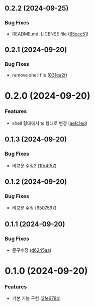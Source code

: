 

## 0.2.2 (2024-09-25)


### Bug Fixes

* README.md, LICENSE file ([65ccc51](https://github.com/GennYoon/wait-for-vercel/commit/65ccc5152f60161fbbcaf0afe7767c40029f9d47))

## 0.2.1 (2024-09-20)


### Bug Fixes

* remove shell file ([031ea2f](https://github.com/GennYoon/wait-for-vercel/commit/031ea2f605882c145bd308a177746afc6b2030ec))

# 0.2.0 (2024-09-20)


### Features

* shell 형태에서 ts 형태로 변경 ([aefc1ed](https://github.com/GennYoon/wait-for-vercel/commit/aefc1ed16272063df9a1e131b32d197d9053b56c))

## 0.1.3 (2024-09-20)


### Bug Fixes

* 비교문 수정2 ([1fb4f57](https://github.com/GennYoon/wait-for-vercel/commit/1fb4f57af9eb65bf72041f7de447857d91c4ac65))

## 0.1.2 (2024-09-20)


### Bug Fixes

* 비교문 수정 ([9507597](https://github.com/GennYoon/wait-for-vercel/commit/9507597508b43aa2c8f3afa37ca073c4b079ae35))

## 0.1.1 (2024-09-20)


### Bug Fixes

* 문구수정 ([d6245aa](https://github.com/GennYoon/wait-for-vercel/commit/d6245aae9647c0070ffffdb82bf6a51f57a3522c))

# 0.1.0 (2024-09-20)


### Features

* 기본 기능 구현 ([2fe678b](https://github.com/GennYoon/wait-for-vercel/commit/2fe678bb410761b90a29e84c841fdeb37f881312))
